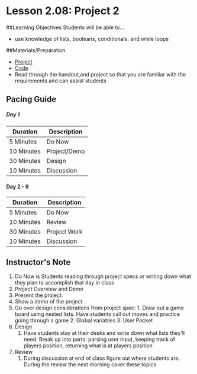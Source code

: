 # Lesson 2.08: Project 2

##Learning Objectives
Students will be able to... 
* use knowledge of lists, booleans, conditionals, and while loops 

##Materials/Preparation
* [Project]
* [Code]
* Read through the handout,and project so that you are familiar with the requirements and can assist students

## Pacing Guide
##### Day 1
| **Duration**   | **Description** |
| ---------- | ----------- |
| 5 Minutes  | Do Now      |
| 10 Minutes | Project/Demo|
| 30 Minutes | Design      |
| 10 Minutes | Discussion  |
#### Day 2 - 9 
| **Duration**   | **Description** |
| ---------- | ----------- |
| 5 Minutes  | Do Now      |
| 10 Minutes | Review      |
| 30 Minutes | Project Work|
| 10 Minutes | Discussion  |

## Instructor's Note
1. Do Now is Students reading through project specs or writing down what they plan to accomplish that day in class
2. Project Overview and Demo 
  1. Present the project. 
  2. Show a demo of the project
  3. Go over design considerations from project spec: 
    1. Draw out a game board using nested lists. Have students call out moves and practice going through a game
    2. Global variables
    3. User Pocket
2. Design
    1. Have students stay at their desks and write down what lists they'll need. Break up into parts: parsing user input, keeping track of players position, returning what is at players position 
3. Review
    1. During discussion at end of class figure out where students are. During the review the next morning cover these topics 
  
[Project]: https://teals-introcs.gitbooks.io/2nd-semester-introduction-to-computer-science-pri/content/project2_textmonster.html
[Code]: https://teals-introcs.gitbooks.io/2nd-semester-introduction-to-computer-science-pri/content/zorky.html